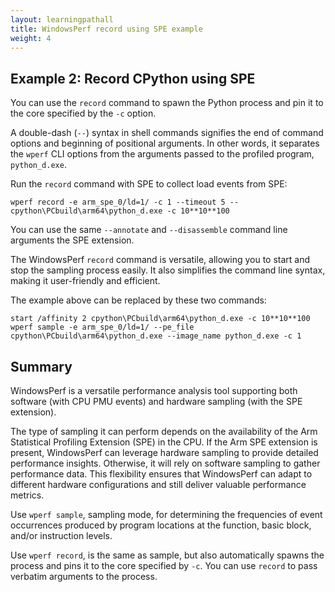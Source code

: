 ```yaml
---
layout: learningpathall
title: WindowsPerf record using SPE example
weight: 4
---
```


## Example 2: Record CPython using SPE

You can use the `record` command to spawn the Python process and pin it to the core specified by the `-c` option. 

A double-dash (`--`) syntax in shell commands signifies the end of command options and beginning of positional arguments. In other words, it separates the `wperf` CLI options from the arguments passed to the profiled program, `python_d.exe`. 

Run the `record` command with SPE to collect load events from SPE:

```console
wperf record -e arm_spe_0/ld=1/ -c 1 --timeout 5 -- cpython\PCbuild\arm64\python_d.exe -c 10**10**100
```

You can use the same `--annotate` and `--disassemble` command line arguments the SPE extension.

The WindowsPerf `record` command is versatile, allowing you to start and stop the sampling process easily. It also simplifies the command line syntax, making it user-friendly and efficient.

The example above can be replaced by these two commands:

```console
start /affinity 2 cpython\PCbuild\arm64\python_d.exe -c 10**10**100
wperf sample -e arm_spe_0/ld=1/ --pe_file cpython\PCbuild\arm64\python_d.exe --image_name python_d.exe -c 1
```

## Summary

WindowsPerf is a versatile performance analysis tool supporting both software (with CPU PMU events) and hardware sampling (with the SPE extension). 

The type of sampling it can perform depends on the availability of the Arm Statistical Profiling Extension (SPE) in the CPU. If the Arm SPE extension is present, WindowsPerf can leverage hardware sampling to provide detailed performance insights. Otherwise, it will rely on software sampling to gather performance data. This flexibility ensures that WindowsPerf can adapt to different hardware configurations and still deliver valuable performance metrics.

Use `wperf sample`, sampling mode, for determining the frequencies of event occurrences produced by program locations at the function, basic block, and/or instruction levels.

Use `wperf record`, is the same as sample, but also automatically spawns the process and pins it to the core specified by `-c`. You can use `record` to pass verbatim arguments to the process.
